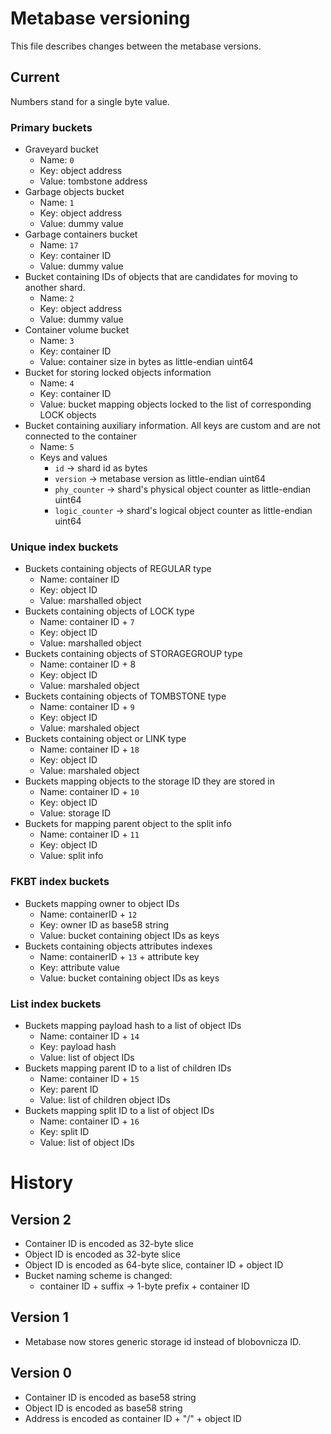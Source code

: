 # Metabase versioning

This file describes changes between the metabase versions.

## Current

Numbers stand for a single byte value.

### Primary buckets
- Graveyard bucket
  - Name: `0`
  - Key: object address 
  - Value: tombstone address
- Garbage objects bucket
  - Name: `1`
  - Key: object address
  - Value: dummy value
- Garbage containers bucket
  - Name: `17`
  - Key: container ID
  - Value: dummy value
- Bucket containing IDs of objects that are candidates for moving
   to another shard.
  - Name: `2`
  - Key: object address
  - Value: dummy value
- Container volume bucket
  - Name: `3`
  - Key: container ID
  - Value: container size in bytes as little-endian uint64
- Bucket for storing locked objects information
  - Name: `4` 
  - Key: container ID
  - Value: bucket mapping objects locked to the list of corresponding LOCK objects
- Bucket containing auxiliary information. All keys are custom and are not connected to the container
  - Name: `5`
  - Keys and values
    - `id` -> shard id as bytes
    - `version` -> metabase version as little-endian uint64
    - `phy_counter` -> shard's physical object counter as little-endian uint64
    - `logic_counter` -> shard's logical object counter as little-endian uint64

### Unique index buckets
- Buckets containing objects of REGULAR type
  - Name: container ID
  - Key: object ID
  - Value: marshalled object
- Buckets containing objects of LOCK type
  - Name: container ID + `7`
  - Key: object ID
  - Value: marshalled object
- Buckets containing objects of STORAGEGROUP type
  - Name: container ID + 8
  - Key: object ID
  - Value: marshaled object
- Buckets containing objects of TOMBSTONE type
  - Name: container ID + `9`
  - Key: object ID
  - Value: marshaled object
- Buckets containing object or LINK type
  - Name: container ID + `18`
  - Key: object ID
  - Value: marshaled object
- Buckets mapping objects to the storage ID they are stored in
  - Name: container ID + `10`
  - Key: object ID
  - Value: storage ID
- Buckets for mapping parent object to the split info
  - Name: container ID + `11`
  - Key: object ID
  - Value: split info

### FKBT index buckets
- Buckets mapping owner to object IDs
  - Name: containerID + `12`
  - Key: owner ID as base58 string
  - Value: bucket containing object IDs as keys
- Buckets containing objects attributes indexes
  - Name: containerID + `13` + attribute key
  - Key: attribute value
  - Value: bucket containing object IDs as keys

### List index buckets
- Buckets mapping payload hash to a list of object IDs
  - Name: container ID + `14`
  - Key: payload hash
  - Value: list of object IDs
- Buckets mapping parent ID to a list of children IDs
  - Name: container ID + `15`
  - Key: parent ID
  - Value: list of children object IDs
- Buckets mapping split ID to a list of object IDs
  - Name: container ID + `16`
  - Key: split ID
  - Value: list of object IDs

# History

## Version 2

- Container ID is encoded as 32-byte slice
- Object ID is encoded as 32-byte slice
- Object ID is encoded as 64-byte slice, container ID + object ID
- Bucket naming scheme is changed:
  - container ID + suffix -> 1-byte prefix + container ID

## Version 1

- Metabase now stores generic storage id instead of blobovnicza ID.

## Version 0

- Container ID is encoded as base58 string
- Object ID is encoded as base58 string
- Address is encoded as container ID + "/" + object ID